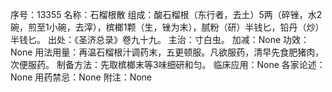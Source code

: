 序号：13355
名称：石榴根散
组成：酸石榴根（东行者，去土）5两（碎锉，水2碗，煎至1小碗，去滓），槟榔1颗（生，锉为末），腻粉（研）半钱匕，铅丹（炒）半钱匕。
出处：《圣济总录》卷九十九。
主治：寸白虫。
加减：None
功效：None
用法用量：再温石榴根汁调药末，五更顿服。凡欲服药，清早先食肥猪肉，次便服药。
制备方法：先取槟榔末等3味细研和匀。
临床应用：None
各家论述：None
用药禁忌：None
附注：None
